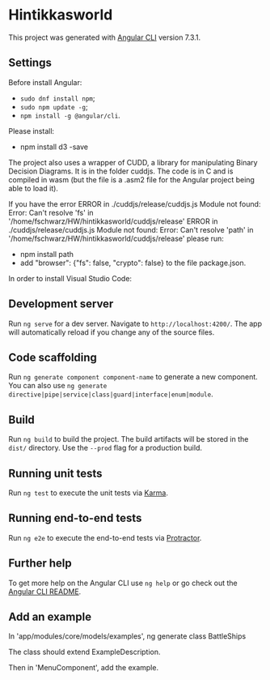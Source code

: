 # Hintikkasworld

This project was generated with [Angular CLI](https://github.com/angular/angular-cli) version 7.3.1.


## Settings


Before install Angular:
- `sudo dnf install npm`;
- `sudo npm update -g`;
- `npm install -g @angular/cli`.

Please install:
- npm install d3 -save

The project also uses a wrapper of CUDD, a library for manipulating Binary Decision Diagrams. It is in the folder cuddjs. The code is in C and is compiled in wasm (but the file is a .asm2 file for the Angular project being able to load it).


If you have the error
ERROR in ./cuddjs/release/cuddjs.js
Module not found: Error: Can't resolve 'fs' in '/home/fschwarz/HW/hintikkasworld/cuddjs/release'
ERROR in ./cuddjs/release/cuddjs.js
Module not found: Error: Can't resolve 'path' in '/home/fschwarz/HW/hintikkasworld/cuddjs/release'
please run:
- npm install path
- add "browser": {"fs": false, "crypto": false} to the file package.json.





In order to install Visual Studio Code:


## Development server

Run `ng serve` for a dev server. Navigate to `http://localhost:4200/`. The app will automatically reload if you change any of the source files.

## Code scaffolding

Run `ng generate component component-name` to generate a new component. You can also use `ng generate directive|pipe|service|class|guard|interface|enum|module`.

## Build

Run `ng build` to build the project. The build artifacts will be stored in the `dist/` directory. Use the `--prod` flag for a production build.

## Running unit tests

Run `ng test` to execute the unit tests via [Karma](https://karma-runner.github.io).

## Running end-to-end tests

Run `ng e2e` to execute the end-to-end tests via [Protractor](http://www.protractortest.org/).

## Further help

To get more help on the Angular CLI use `ng help` or go check out the [Angular CLI README](https://github.com/angular/angular-cli/blob/master/README.md).



## Add an example
In 'app/modules/core/models/examples', 
ng generate class BattleShips

The class should extend ExampleDescription.

Then in 'MenuComponent', add the example.

